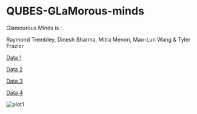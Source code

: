 # QUBES-GLaMorous-minds

Glamourous Minds is :

Raymond Trembley, Dinesh Sharma, Mitra Menon, Mao-Lun Wang & Tyler Frazier

<a href = "https://tyzao.github.io/QUBES-GLaMorous-minds/1">Data 1</a>  

<a href = "https://tyzao.github.io/QUBES-GLaMorous-minds/2">Data 2</a>  

<a href = "https://tyzao.github.io/QUBES-GLaMorous-minds/3">Data 3</a>  

<a href = "https://tyzao.github.io/QUBES-GLaMorous-minds/4">Data 4</a>  

![plot1](https://tyzao.github.io/QUBES-GLaMorous-minds/1 "Plot 1")
 

